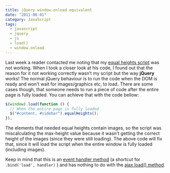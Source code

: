 ```yaml
---
title: jQuery window.onload equivalent
date: "2011-08-01"
category: JavaScript
tags:
  - javascript
  - jquery
  - js
  - load()
  - window.onload
---
```


Last week a reader contacted me noting that my [equal heights script](/blog/javascript/a-really-simple-equal-heights-method-for-jquery/ "A really simple “equal heights” method for jQuery!") was not working. When I took a closer look at his code, I found out that the reason for it not working correctly wasn’t my script but the way **jQuery** works! The normal jQuery behaviour is to run the code when the DOM is ready and won't wait for images/graphics etc, to load. There are some cases though, that someone needs to run a piece of code after the entire page is fully loaded. You can achieve that with the code bellow:

```js
$(window).load(function () {
  // When the entire page is fully loaded
  $("#content, #sidebar").equalHeights();
});
```

The elements that needed equal heights contain images, so the script was miscalculating the max-height value because it wasn't getting the correct height of the images (since they were still loading). The above code will fix that, since it will load the script when the entire window is fully loaded (including images).

Keep in mind that this is an [event handler method](http://api.jquery.com/load-event/ "jQuery - .load() event") (a shortcut for `.bind('load', handler)` ) and has nothing to do with the [ajax load() method](http://api.jquery.com/load/ "jQuery - Ajax .load() method").
